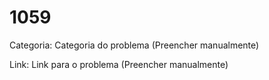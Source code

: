 # 1059

Categoria: Categoria do problema (Preencher manualmente)

Link: Link para o problema (Preencher manualmente)
